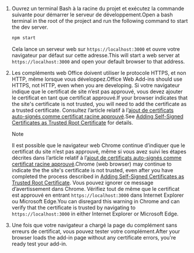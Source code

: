 1. <span data-ttu-id="4f256-101">Ouvrez un terminal Bash à la racine du projet et exécutez la commande suivante pour démarrer le serveur de développement.</span><span class="sxs-lookup"><span data-stu-id="4f256-101">Open a bash terminal in the root of the project and run the following command to start the dev server.</span></span>

    ```bash
    npm start
    ```

    <span data-ttu-id="4f256-102">Cela lance un serveur web sur `https://localhost:3000` et ouvre votre navigateur par défaut sur cette adresse.</span><span class="sxs-lookup"><span data-stu-id="4f256-102">This will start a web server at `https://localhost:3000` and open your default browser to that address.</span></span>

2. <span data-ttu-id="4f256-103">Les compléments web Office doivent utiliser le protocole HTTPS, et non HTTP, même lorsque vous développez.</span><span class="sxs-lookup"><span data-stu-id="4f256-103">Office Web Add-ins should use HTTPS, not HTTP, even when you are developing.</span></span> <span data-ttu-id="4f256-104">Si votre navigateur indique que le certificat de site n’est pas approuvé, vous devez ajouter le certificat en tant que certificat approuvé.</span><span class="sxs-lookup"><span data-stu-id="4f256-104">If your browser indicates that the site's certificate is not trusted, you will need to add the certificate as a trusted certificate.</span></span> <span data-ttu-id="4f256-105">Consultez l’article relatif à l’[ajout de certificats auto-signés comme certificat racine approuvé](https://github.com/OfficeDev/generator-office/blob/master/src/docs/ssl.md).</span><span class="sxs-lookup"><span data-stu-id="4f256-105">See [Adding Self-Signed Certificates as Trusted Root Certificate](https://github.com/OfficeDev/generator-office/blob/master/src/docs/ssl.md) for details.</span></span>

    > [!NOTE]
    > <span data-ttu-id="4f256-106">Il est possible que le navigateur web Chrome continue d’indiquer que le certificat du site n’est pas approuvé, même si vous avez suivi les étapes décrites dans l’article relatif à l’[ajout de certificats auto-signés comme certificat racine approuvé](https://github.com/OfficeDev/generator-office/blob/master/src/docs/ssl.md).</span><span class="sxs-lookup"><span data-stu-id="4f256-106">Chrome (web browser) may continue to indicate the the site's certificate is not trusted, even after you have completed the process described in [Adding Self-Signed Certificates as Trusted Root Certificate](https://github.com/OfficeDev/generator-office/blob/master/src/docs/ssl.md).</span></span> <span data-ttu-id="4f256-107">Vous pouvez ignorer ce message d’avertissement dans Chrome. Vérifiez tout de même que le certificat est approuvé en entrant `https://localhost:3000` dans Internet Explorer ou Microsoft Edge.</span><span class="sxs-lookup"><span data-stu-id="4f256-107">You can disregard this warning in Chrome and can verify that the certificate is trusted by navigating to `https://localhost:3000` in either Internet Explorer or Microsoft Edge.</span></span> 

3. <span data-ttu-id="4f256-108">Une fois que votre navigateur a chargé la page du complément sans erreurs de certificat, vous pouvez tester votre complément.</span><span class="sxs-lookup"><span data-stu-id="4f256-108">After your browser loads the add-in page without any certificate errors, you're ready test your add-in.</span></span> 
